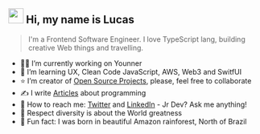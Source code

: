 <h2><img height="30px" width="30px" src="https://camo.githubusercontent.com/e8e7b06ecf583bc040eb60e44eb5b8e0ecc5421320a92929ce21522dbc34c891/68747470733a2f2f6d656469612e67697068792e636f6d2f6d656469612f6876524a434c467a6361737252346961377a2f67697068792e676966"></img> Hi, my name is Lucas</h2> <blockquote> I'm a Frontend Software Engineer. I love TypeScript lang, building creative Web things and travelling. </blockquote> 

- 👨‍💻 I’m currently working on Younner
- 👊 I’m learning UX, Clean Code JavaScript, AWS, Web3 and SwitfUI
- ⭐️ I’m creator of [Open Source Projects](https://github.com/sponsors/lucasm), please, feel free to collaborate
- ✍️ I write [Articles](https://dev.to/lucasm) about programming
- 💬 How to reach me: [Twitter](https://twitter.com/lucasmezs) and [LinkedIn](https://linkedin.com/in/lucasmezs) - Jr Dev? Ask me anything! 
- 🤝 Respect diversity is about the World greatness
- 🤍 Fun fact: I was born in beautiful Amazon rainforest, North of Brazil

